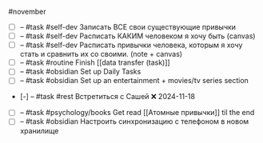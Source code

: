 #november 

- [ ] – #task #self-dev Записать ВСЕ свои существующие привычки
- [ ] – #task #self-dev Расписать КАКИМ человеком я хочу быть (canvas)
- [ ] – #task #self-dev Расписать привычки человека, которым я хочу стать и сравнить их со своими. (note + canvas)
- [ ] – #task #routine Finish [[data transfer (task)]]
- [ ] – #task #obsidian Set up Daily Tasks
- [ ] – #task #obsidian Set up an entertainment + movies/tv series section
- [-] – #task #rest Встретиться с Сашей ❌ 2024-11-18
- [ ] – #task #psychology/books Get read [[Атомные привычки]] til the end 
- [ ] – #task #obsidian Настроить синхронизацию с телефоном в новом хранилище